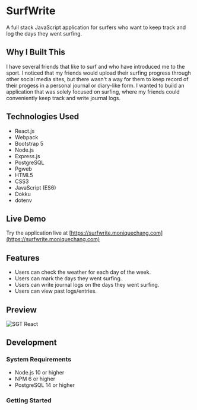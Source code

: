 # SurfWrite

A full stack JavaScript application for surfers who want to keep track and log the days they went surfing.

## Why I Built This

I have several friends that like to surf and who have introduced me to the sport. I noticed that my friends would upload their surfing progress through other social media sites, but there wasn't a way for them to keep record of their progess in a personal journal or diary-like form. I wanted to build an application that was solely focused on surfing, where my friends could conveniently keep track and write journal logs. 

## Technologies Used

- React.js
- Webpack
- Bootstrap 5
- Node.js
- Express.js
- PostgreSQL
- Pgweb
- HTML5
- CSS3
- JavaScript (ES6)
- Dokku
- dotenv

## Live Demo

Try the application live at [https://surfwrite.moniquechang.com](https://surfwrite.moniquechang.com)

## Features

- Users can check the weather for each day of the week.
- Users can mark the days they went surfing.
- Users can write journal logs on the days they went surfing. 
- Users can view past logs/entries.

## Preview

![SGT React](assets/sgt-react.gif)

## Development

### System Requirements

- Node.js 10 or higher
- NPM 6 or higher
- PostgreSQL 14 or higher

### Getting Started

